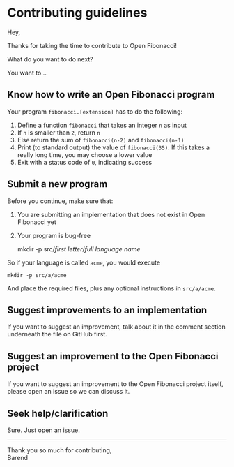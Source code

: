 # Contributing guidelines

Hey,

Thanks for taking the time to contribute to Open Fibonacci!

What do you want to do next?

You want to...

## Know how to write an Open Fibonacci program

Your program `fibonacci.[extension]` has to do the following:

1. Define a function `fibonacci` that takes an integer `n` as input
2. If `n` is smaller than `2`, return `n`
3. Else return the sum of `fibonacci(n-2)` and `fibonacci(n-1)`
4. Print (to standard output) the value of `fibonacci(35)`. If this takes
a really long time, you may choose a lower value
5. Exit with a status code of `0`, indicating success

## Submit a new program

Before you continue, make sure that:

1. You are submitting an implementation that does not exist in Open Fibonacci yet
2. Your program is bug-free

    mkdir -p src/<em>first letter</em>/<em>full language name</em>

So if your language is called `acme`, you would execute

    mkdir -p src/a/acme

And place the required files, plus any optional instructions in `src/a/acme`.

## Suggest improvements to an implementation

If you want to suggest an improvement, talk about it in the comment section
underneath the file on GitHub first.

## Suggest an improvement to the Open Fibonacci project

If you want to suggest an improvement to the Open Fibonacci project itself,
please open an issue so we can discuss it.

## Seek help/clarification

Sure. Just open an issue.

---

Thank you so much for contributing,  
Barend
